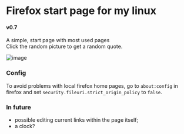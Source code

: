 # Firefox start page for my linux
#### v0.7

A simple, start page with most used pages <br/>
Click the random picture to get a random quote.




![image](https://github.com/user-attachments/assets/539bac7f-ad0c-4efa-8d0a-edbc3e9d57ef)

### Config 
To avoid problems with local firefox home pages, go to `about:config` in firefox and set `security.fileuri.strict_origin_policy` to `false`.

### In future
- possible editing current links within the page itself;
- a clock?
